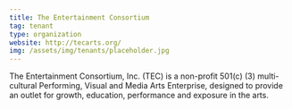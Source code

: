 ```yaml
---
title: The Entertainment Consortium
tag: tenant
type: organization
website: http://tecarts.org/
img: /assets/img/tenants/placeholder.jpg
---
```

The Entertainment Consortium, Inc. (TEC) is a non-profit 501(c) (3) multi-cultural Performing, Visual and Media Arts Enterprise, designed to provide an outlet for growth, education, performance and exposure in the arts.
